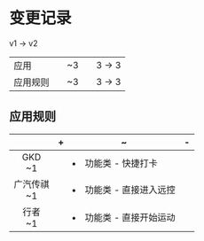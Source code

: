# 变更记录

v1 -> v2

||||||
|-|:-:|:-:|:-:|:-:|
|应用||~3||3 -> 3|
|应用规则||~3||3 -> 3|

## 应用规则

||+|~|-|
|:-:|-|-|-|
|GKD<br>~1||<li>功能类 - 快捷打卡||
|广汽传祺<br>~1||<li>功能类 - 直接进入远控||
|行者<br>~1||<li>功能类 - 直接开始运动||
